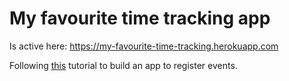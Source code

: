 # My favourite time tracking app



Is active here: https://my-favourite-time-tracking.herokuapp.com

Following [this](https://realpython.com/flask-by-example-part-1-project-setup/) tutorial to build an app to register events.

